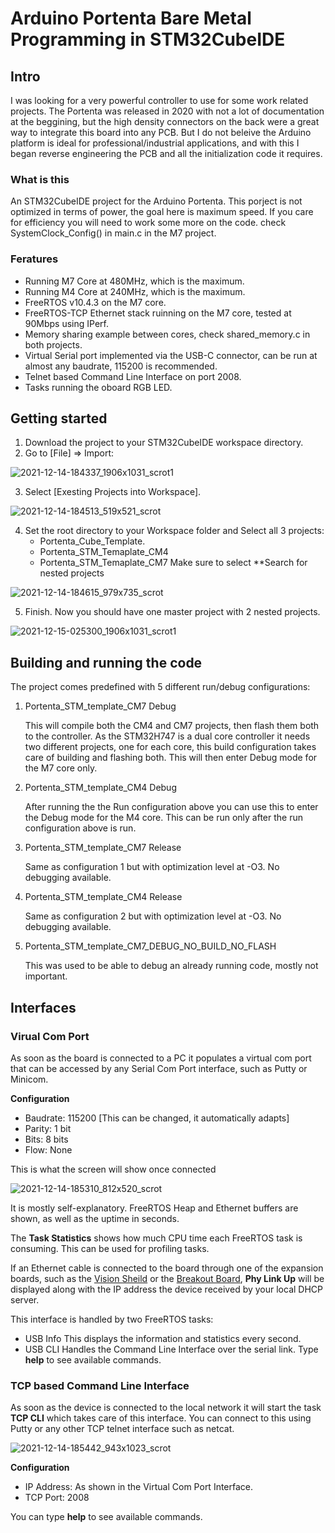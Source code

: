 # Arduino Portenta Bare Metal Programming in STM32CubeIDE

## Intro
I was looking for a very powerful controller to use for some work related projects.
The Portenta was released in 2020 with not a lot of documentation at the beggining, but the high density connectors on the back were a great way to integrate this board into any PCB. But I do not beleive the Arduino platform is ideal for professional/industrial applications, and with this I began reverse engineering the PCB and all the initialization code it requires.

### What is this
An STM32CubeIDE project for the Arduino Portenta.
This porject is not optimized in terms of power, the goal here is maximum speed.
If you care for efficiency you will need to work some more on the code. check SystemClock_Config() in main.c in the M7 project.

### Feratures
* Running M7 Core at 480MHz, which is the maximum.
* Running M4 Core at 240MHz, which is the maximum.
* FreeRTOS v10.4.3 on the M7 core.
* FreeRTOS-TCP Ethernet stack ruinning on the M7 core, tested at 90Mbps using IPerf.
* Memory sharing example between cores, check shared_memory.c in both projects.
* Virtual Serial port implemented via the USB-C connector, can be run at almost any baudrate, 115200 is recommended.
* Telnet based Command Line Interface on port 2008.
* Tasks running the oboard RGB LED.

## Getting started
1. Download the project to your STM32CubeIDE workspace directory.
2. Go to [File] => Import:

![2021-12-14-184337_1906x1031_scrot1](https://user-images.githubusercontent.com/7383226/146091494-44419878-2078-4ca2-b530-502ce14fed97.png)

3. Select [Exesting Projects into Workspace].

![2021-12-14-184513_519x521_scrot](https://user-images.githubusercontent.com/7383226/146091617-ce6f3fe6-e28d-4745-8ecb-ba4f3a68515d.png)

4. Set the root directory to your Workspace folder and Select all 3 projects:
    * Portenta_Cube_Template.
    * Portenta_STM_Temaplate_CM4
    * Portenta_STM_Temaplate_CM7
    Make sure to select **Search for nested projects
     
![2021-12-14-184615_979x735_scrot](https://user-images.githubusercontent.com/7383226/146092033-cf786f9c-1f3d-4266-b99a-332bce17257c.png)

5. Finish. Now you should have one master project with 2 nested projects.

![2021-12-15-025300_1906x1031_scrot1](https://user-images.githubusercontent.com/7383226/146092267-195c7046-f69e-4175-8df7-6c1f00f82630.png)

## Building and running the code
The project comes predefined with 5 different run/debug configurations:
1. Portenta_STM_template_CM7 Debug

    This will compile both the CM4 and CM7 projects, then flash them both to the controller.
    As the STM32H747 is a dual core controller it needs two different projects, one for each core, this build configuration takes care of building and flashing both.
    This will then enter Debug mode for the M7 core only.
2. Portenta_STM_template_CM4 Debug

    After running the the Run configuration above you can use this to enter the Debug mode for the M4 core.
    This can be run only after the run configuration above is run.
3. Portenta_STM_template_CM7 Release

    Same as configuration 1 but with optimization level at -O3. No debugging available.
4. Portenta_STM_template_CM4 Release

    Same as configuration 2 but with optimization level at -O3. No debugging available.
5. Portenta_STM_template_CM7_DEBUG_NO_BUILD_NO_FLASH

    This was used to be able to debug an already running code, mostly not important.

## Interfaces
### Virual Com Port
As soon as the board is connected to a PC it populates a virtual com port that can be accessed by any Serial Com Port interface, such as Putty or Minicom.

**Configuration**
* Baudrate: 115200 [This can be changed, it automatically adapts]
* Parity:   1 bit
* Bits:     8 bits
* Flow:     None

This is what the screen will show once connected

![2021-12-14-185310_812x520_scrot](https://user-images.githubusercontent.com/7383226/146254288-5aa96e72-bf8c-4159-ba62-718cebc34230.png)

It is mostly self-explanatory. FreeRTOS Heap and Ethernet buffers are shown, as well as the uptime in seconds.

The **Task Statistics** shows how much CPU time each FreeRTOS task is consuming. This can be used for profiling tasks.

If an Ethernet cable is connected to the board through one of the expansion boards, such as the [Vision Sheild](https://www.arduino.cc/pro/hardware/product/portenta-vision-shield) or the [Breakout Board](https://www.arduino.cc/pro/hardware/product/portenta-breakout), **Phy Link Up** will be displayed along with the IP address the device received by your local DHCP server.

This interface is handled by two FreeRTOS tasks:
* USB Info
   This displays the information and statistics every second.
* USB CLI
   Handles the Command Line Interface over the serial link. Type **help** to see available commands.

### TCP based Command Line Interface
As soon as the device is connected to the local network it will start the task **TCP CLI** which takes care of this interface. You can connect to this using Putty or any other TCP telnet interface such as netcat.

![2021-12-14-185442_943x1023_scrot](https://user-images.githubusercontent.com/7383226/146257847-9616442d-49a8-4c97-a57d-c44291e2bb93.png)

**Configuration**
* IP Address: As shown in the Virtual Com Port Interface.
* TCP Port: 2008

You can type **help** to see available commands.

